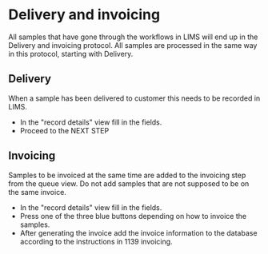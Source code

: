# Delivery and invoicing


All samples that have gone through the workflows in LIMS will end up in the Delivery and invoicing protocol. All samples are processed in the same way in this protocol, starting with Delivery.



## Delivery

When a sample has been delivered to customer this needs to be recorded in LIMS.

* In the "record details" view fill in the fields. 
* Proceed to the NEXT STEP

## Invoicing


Samples to be invoiced at the same time are added to the invoicing step from the queue view. Do not add samples that are not supposed to be on the same invoice.

* In the "record details" view fill in the fields.
* Press one of the three blue buttons depending on how to invoice the samples.
* After generating the invoice add the invoice information to the database according to the instructions in 1139 invoicing. 

